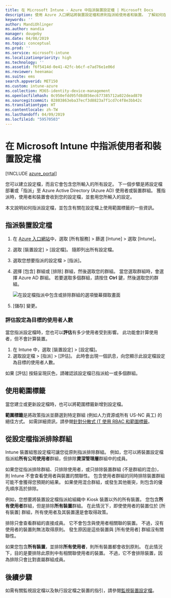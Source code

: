 ```yaml
---
title: 在 Microsoft Intune - Azure 中指派裝置設定檔 | Microsoft Docs
description: 使用 Azure 入口網站將裝置設定檔和原則指派給使用者和裝置。 了解如何在 Microsoft Intune 的設定檔指派中排除群組。
keywords: ''
author: MandiOhlinger
ms.author: mandia
manager: dougeby
ms.date: 04/08/2019
ms.topic: conceptual
ms.prod: ''
ms.service: microsoft-intune
ms.localizationpriority: high
ms.technology: ''
ms.assetid: f6f5414d-0e41-42fc-b6cf-e7ad76e1e06d
ms.reviewer: heenamac
ms.suite: ems
search.appverid: MET150
ms.custom: intune-azure
ms.collection: M365-identity-device-management
ms.openlocfilehash: 0c950efdd95fd8d856ec677385712a022dead870
ms.sourcegitcommit: 02803863eba37ecf3d8823a7f1cd7c4f8e3bb42c
ms.translationtype: HT
ms.contentlocale: zh-TW
ms.lasthandoff: 04/09/2019
ms.locfileid: "59570503"
---
```

# <a name="assign-user-and-device-profiles-in-microsoft-intune"></a>在 Microsoft Intune 中指派使用者和裝置設定檔

[!INCLUDE [azure_portal](./includes/azure_portal.md)]

您可以建立設定檔，而且它會包含您所輸入的所有設定。 下一個步驟是將設定檔部署或「指派」至 Azure Active Directory (Azure AD) 使用者或裝置群組。 獲指派時，使用者和裝置會收到您的設定檔，並套用您所輸入的設定。

本文說明如何指派設定檔，並包含有關在設定檔上使用範圍標籤的一些資訊。

## <a name="assign-a-device-profile"></a>指派裝置設定檔

1. 在 [Azure 入口網站](https://portal.azure.com)中，選取 [所有服務] > 篩選 [Intune] > 選取 [Intune]。
2. 選取 [裝置設定] > [設定檔]。 隨即列出所有設定檔。
3. 選取您想要指派的設定檔 > [指派]。
4. 選擇 [包含] 群組或 [排除] 群組，然後選取您的群組。 當您選取群組時，會選擇 Azure AD 群組。 若要選取多個群組，請按住 **Ctrl** 鍵，然後選取您的群組。

    ![在設定檔指派中包含或排除群組的選項螢幕擷取畫面](./media/group-include-exclude.png)

5. [儲存] 變更。

### <a name="evaluate-how-many-users-are-targeted"></a>評估設定為目標的使用者人數

當您指派設定檔時，您也可以**評估**有多少使用者受到影響。 此功能會計算使用者，但不會計算裝置。

1. 在 Intune 中，選取 [裝置設定] > [設定檔]。
2. 選取設定檔 > [指派] > [評估]。 此時會出現一個訊息，向您顯示此設定檔設定為目標的使用者人數。

如果 [評估] 按鈕呈現灰色，請確認該設定檔已指派給一或多個群組。


## <a name="use-scope-tags"></a>使用範圍標籤

當您建立或更新設定檔時，也可以將範圍標籤新增到設定檔。

**範圍標籤**是將政策指派並篩選到特定群組 (例如人力資源或所有 US-NC 員工) 的絕佳方式。 如需詳細資訊，請參閱[針對分散式 IT 使用 RBAC 和範圍標籤](scope-tags.md)。

## <a name="exclude-groups-from-a-profile-assignment"></a>從設定檔指派排除群組

Intune 裝置組態設定檔可讓您從原則指派排除群組。 例如，您可以將裝置設定檔指派給**所有公司使用者**群組，但排除**資深管理層**群組中的成員。

如果您從指派排除群組、只排除使用者，或只排除裝置群組 (不是群組的混合)，則 Intune 不會查看使用者與裝置的關聯性。 包含使用者群組的同時排除裝置群組可能不會獲得您預期的結果。 如果使用混合群組，或發生其他衝突，則包含的優先順序高於排除。

例如，您想要將裝置設定檔指派給組織中 Kiosk 裝置以外的所有裝置。 您包含**所有使用者**群組，但是排除**所有裝置**群組。 在此情況下，即使使用者的裝置位於 [所有裝置] 群組，所有使用者及其裝置還是會取得政策。

排除只會查看群組的直接成員。 它不會包含與使用者相關聯的裝置。 不過，沒有使用者的裝置則無法取得原則。 發生原因是這些裝置與 [所有使用者] 群組沒有關聯性。

如果您包含**所有裝置**，並排除**所有使用者**，則所有裝置都會收到原則。 在此情況下，目的是要排除此原則中有相關聯使用者的裝置。 不過，它不會排除裝置，因為排除只會比對直屬群組成員。

## <a name="next-steps"></a>後續步驟

如需有關監視設定檔以及執行設定檔之裝置的指引，請參閱[監視裝置設定檔](device-profile-monitor.md)。
